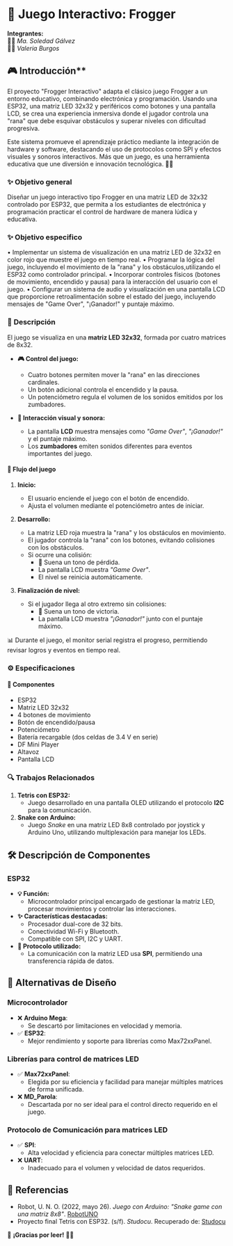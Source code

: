 # 🐸 **Juego Interactivo: Frogger**  

**Integrantes:**  
👩‍🎓 *Ma. Soledad Gálvez*  
👩‍🎓 *Valeria Burgos*  


## 🎮 Introducción**  

El proyecto "Frogger Interactivo" adapta el clásico juego Frogger a un entorno educativo, combinando electrónica y programación. Usando una ESP32, una matriz LED 32x32 y periféricos como botones y una pantalla LCD, se crea una experiencia inmersiva donde el jugador controla una "rana" que debe esquivar obstáculos y superar niveles con dificultad progresiva.

Este sistema promueve el aprendizaje práctico mediante la integración de hardware y software, destacando el uso de protocolos como SPI y efectos visuales y sonoros interactivos. Más que un juego, es una herramienta educativa que une diversión e innovación tecnológica. 🐸✨

### ✨ **Objetivo general**  

Diseñar un juego interactivo tipo Frogger en una matriz LED de 32x32 controlado por ESP32, que permita a los estudiantes de electrónica y programación practicar el control de hardware de manera
lúdica y educativa.
### ✨ **Objetivo especifico**  
• Implementar un sistema de visualización en una matriz LED de 32x32 en color rojo que muestre el juego en tiempo real.
• Programar la lógica del juego, incluyendo el movimiento de la "rana" y los obstáculos,utilizando el ESP32 como controlador principal.
• Incorporar controles físicos (botones de movimiento, encendido y pausa) para la interacción del usuario con el juego.
• Configurar un sistema de audio y visualización en una pantalla LCD que proporcione retroalimentación sobre el estado del juego, incluyendo mensajes de "Game Over", "¡Ganador!" y puntaje máximo.
### 📝 **Descripción**  
El juego se visualiza en una **matriz LED 32x32**, formada por cuatro matrices de 8x32.  

- **🎮 Control del juego:**  
  - Cuatro botones permiten mover la "rana" en las direcciones cardinales.  
  - Un botón adicional controla el encendido y la pausa.  
  - Un potenciómetro regula el volumen de los sonidos emitidos por los zumbadores.  

- **👀 Interacción visual y sonora:**  
  - La pantalla **LCD** muestra mensajes como *"Game Over"*, *"¡Ganador!"* y el puntaje máximo.  
  - Los **zumbadores** emiten sonidos diferentes para eventos importantes del juego.  

#### 🎯 **Flujo del juego**  
1. **Inicio:**  
   - El usuario enciende el juego con el botón de encendido.  
   - Ajusta el volumen mediante el potenciómetro antes de iniciar.  
   
2. **Desarrollo:**  
   - La matriz LED roja muestra la "rana" y los obstáculos en movimiento.  
   - El jugador controla la "rana" con los botones, evitando colisiones con los obstáculos.  
   - Si ocurre una colisión:  
     - 📢 Suena un tono de pérdida.  
     - La pantalla LCD muestra *"Game Over"*.  
     - El nivel se reinicia automáticamente.  

3. **Finalización de nivel:**  
   - Si el jugador llega al otro extremo sin colisiones:  
     - 🎉 Suena un tono de victoria.  
     - La pantalla LCD muestra *"¡Ganador!"* junto con el puntaje máximo.  

📊 Durante el juego, el monitor serial registra el progreso, permitiendo revisar logros y eventos en tiempo real.  

### ⚙️ **Especificaciones**  

#### **🔧 Componentes**  
- ESP32  
- Matriz LED 32x32  
- 4 botones de movimiento  
- Botón de encendido/pausa  
- Potenciómetro  
- Batería recargable (dos celdas de 3.4 V en serie)  
- DF Mini Player  
- Altavoz  
- Pantalla LCD  


### 🔍 **Trabajos Relacionados**  
1. **Tetris con ESP32:**  
   - Juego desarrollado en una pantalla OLED utilizando el protocolo **I2C** para la comunicación.  
2. **Snake con Arduino:**  
   - Juego *Snake* en una matriz LED 8x8 controlado por joystick y Arduino Uno, utilizando multiplexación para manejar los LEDs.  

## 🛠️ **Descripción de Componentes**  

### **ESP32**  
- **💡 Función:**  
  - Microcontrolador principal encargado de gestionar la matriz LED, procesar movimientos y controlar las interacciones.  
- **✨ Características destacadas:**  
  - Procesador dual-core de 32 bits.  
  - Conectividad Wi-Fi y Bluetooth.  
  - Compatible con SPI, I2C y UART.  
- **📡 Protocolo utilizado:**  
  - La comunicación con la matriz LED usa **SPI**, permitiendo una transferencia rápida de datos.  


## 🎨 **Alternativas de Diseño**  

### **Microcontrolador**  
- ❌ **Arduino Mega**:  
  - Se descartó por limitaciones en velocidad y memoria.  
- ✅ **ESP32**:  
  - Mejor rendimiento y soporte para librerías como Max72xxPanel.  

### **Librerías para control de matrices LED**  
- ✅ **Max72xxPanel**:  
  - Elegida por su eficiencia y facilidad para manejar múltiples matrices de forma unificada.  
- ❌ **MD_Parola**:  
  - Descartada por no ser ideal para el control directo requerido en el juego.  

### **Protocolo de Comunicación para matrices LED**  
- ✅ **SPI**:  
  - Alta velocidad y eficiencia para conectar múltiples matrices LED.  
- ❌ **UART**:  
  - Inadecuado para el volumen y velocidad de datos requeridos.  


## 🔗 **Referencias**  
- Robot, U. N. O. (2022, mayo 26). *Juego con Arduino: "Snake game con una matriz 8x8"*. [RobotUNO](https://robotuno.com/minijuego-con-arduino-snake-game/)  
- Proyecto final Tetris con ESP32. (s/f). *Studocu*. Recuperado de: [Studocu](https://www.studocu.com/es-mx/document/universidad-politecnica-de-tulancingo/estancia-ii/proyecto-final-tetris-con-esp32/69895701)  

🎉 **¡Gracias por leer!** 🐸✨  
